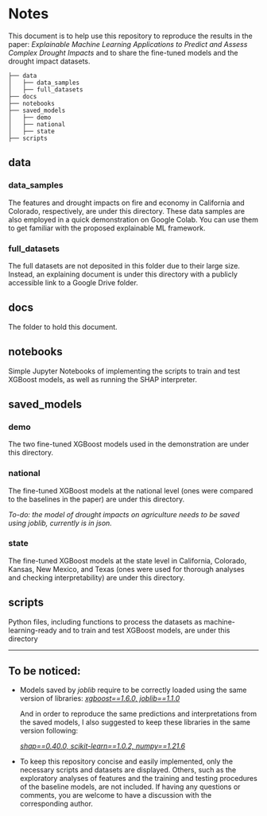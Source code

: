 # Notes

This document is to help use this repository to reproduce the results in the paper: *Explainable Machine Learning Applications to Predict and Assess Complex Drought Impacts* and to share the fine-tuned models and the drought impact datasets.

```
├── data
│	├── data_samples
│	├── full_datasets
├── docs
├── notebooks
├── saved_models
│	├── demo
│	├── national
│	├── state
├── scripts
```

## data

### data_samples

The features and drought impacts on fire and economy in California and Colorado, respectively, are under this directory. These data samples are also employed in a quick demonstration on Google Colab. You can use them to get familiar with the proposed explainable ML framework.

### full_datasets

The full datasets are not deposited in this folder due to their large size. Instead, an explaining document is under this directory with a publicly accessible link to a Google Drive folder.

## docs

The folder to hold this document.

## notebooks

Simple Jupyter Notebooks of implementing the scripts to train and test XGBoost models, as well as running the SHAP interpreter.

## saved_models

### demo

The two fine-tuned XGBoost models used in the demonstration are under this directory.

### national

The fine-tuned XGBoost models at the national level (ones were compared to the baselines in the paper) are under this directory.

*To-do: the model of drought impacts on agriculture needs to be saved using joblib, currently is in json.*

### state

The fine-tuned XGBoost models at the state level in California, Colorado, Kansas, New Mexico, and Texas (ones were used for thorough analyses and checking interpretability) are under this directory.

## scripts

Python files, including functions to process the datasets as machine-learning-ready and to train and test XGBoost models, are under this directory

------

## To be noticed: 

* Models saved by *joblib* require to be correctly loaded using the same version of libraries: *<u>xgboost==1.6.0,  joblib==1.1.0</u>* 

  And in order to reproduce the same predictions and interpretations from the saved models, I also suggested to keep these libraries in the same version following: 

  *<u>shap==0.40.0, scikit-learn==1.0.2, numpy==1.21.6</u>*

* To keep this repository concise and easily implemented, only the necessary scripts and datasets are displayed. Others, such as the exploratory analyses of features and the training and testing procedures of the baseline models, are not included. If having any questions or comments, you are welcome to have a discussion with the corresponding author.